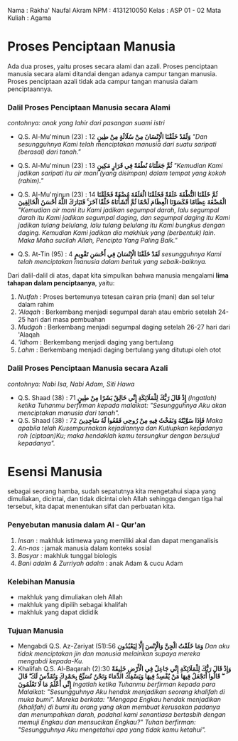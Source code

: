 Nama : Rakha' Naufal Akram
NPM : 4131210050
Kelas : ASP 01 - 02
Mata Kuliah : Agama


# Proses Penciptaan Manusia
Ada dua proses, yaitu proses secara alami dan azali. Proses penciptaan manusia secara alami ditandai dengan adanya campur tangan manusia. Proses penciptaan azali tidak ada campur tangan manusia dalam penciptaannya. 

### Dalil Proses Penciptaan Manusia secara Alami
*contohnya: anak yang lahir dari pasangan suami istri*
- Q.S. Al-Mu'minun (23) : 12
**وَلَقَدْ خَلَقْنَا الْإِنْسَانَ مِنْ سُلَالَةٍ مِنْ طِينٍ** 
*"Dan sesungguhnya Kami telah menciptakan manusia dari suatu saripati (berasal) dari tanah."*

- Q.S. Al-Mu'minun (23) : 13
**ثُمَّ جَعَلْنَاهُ نُطْفَةً فِي قَرَارٍ مَكِينٍ** 
*"Kemudian Kami jadikan saripati itu air mani (yang disimpan) dalam tempat yang kokoh (rahim)."*

- Q.S. Al-Mu'minun (23) : 14
**ثُمَّ خَلَقْنَا النُّطْفَةَ عَلَقَةً فَخَلَقْنَا الْعَلَقَةَ مُضْغَةً فَخَلَقْنَا الْمُضْغَةَ عِظَامًا فَكَسَوْنَا الْعِظَامَ لَحْمًا ثُمَّ أَنْشَأْنَاهُ خَلْقًا آخَرَ ۚ فَتَبَارَكَ اللَّهُ أَحْسَنُ الْخَالِقِينَ**
*"Kemudian air mani itu Kami jadikan segumpal darah, lalu segumpal darah itu Kami jadikan segumpal daging, dan segumpal daging itu Kami jadikan tulang belulang, lalu tulang belulang itu Kami bungkus dengan daging. Kemudian Kami jadikan dia makhluk yang (berbentuk) lain. Maka Maha sucilah Allah, Pencipta Yang Paling Baik."*

- Q.S. At-Tin (95) : 4
**لَقَدْ خَلَقْنَا الْإِنْسَانَ فِي أَحْسَنِ تَقْوِيمٍ**
*sesungguhnya Kami telah menciptakan manusia dalam bentuk yang sebaik-baiknya.*

Dari dalil-dalil di atas, dapat kita simpulkan bahwa manusia mengalami **lima tahapan dalam penciptaanya**, yaitu:
1. *Nutfah* : Proses bertemunya tetesan cairan pria (mani) dan sel telur dalam rahim
2. *'Alaqah* : Berkembang menjadi segumpal darah atau embrio setelah 24-25 hari dari masa pembuahan
3. *Mudgoh* : Berkembang menjadi segumpal daging setelah 26-27 hari dari 'Alaqah
4. *'Idhom* :  Berkembang menjadi daging yang bertulang
5. *Lahm* : Berkembang menjadi daging bertulang yang ditutupi oleh otot

### Dalil Proses Penciptaan Manusia secara Azali
*contohnya: Nabi Isa, Nabi Adam, Siti Hawa*
- Q.S. Shaad (38) : 71
**إِذْ قَالَ رَبُّكَ لِلْمَلَائِكَةِ إِنِّي خَالِقٌ بَشَرًا مِنْ طِينٍ**
*(Ingatlah) ketika Tuhanmu berfirman kepada malaikat: "Sesungguhnya Aku akan menciptakan manusia dari tanah".*
- Q.S. Shaad (38) : 72
**فَإِذَا سَوَّيْتُهُ وَنَفَخْتُ فِيهِ مِنْ رُوحِي فَقَعُوا لَهُ سَاجِدِينَ**
*Maka apabila telah Kusempurnakan kejadiannya dan Kutiupkan kepadanya roh (ciptaan)Ku; maka hendaklah kamu tersungkur dengan bersujud kepadanya".*


# Esensi Manusia
sebagai seorang hamba, sudah sepatutnya kita mengetahui siapa yang dimuliakan, dicintai, dan tidak dicintai oleh Allah sehingga dengan tiga hal tersebut, kita dapat menentukan sifat dan perbuatan kita.
### Penyebutan manusia dalam Al - Qur'an
1. *Insan* : makhluk istimewa yang memiliki akal dan dapat menganalisis
2. *An-nas* : jamak manusia dalam konteks sosial
3. *Basyar* : makhluk tunggal biologis
4. *Bani adalm & Zurriyah adalm* : anak Adam & cucu Adam

### Kelebihan Manusia
- makhluk yang dimuliakan oleh Allah
- makhluk yang dipilih sebagai khalifah
- makhluk yang dapat dididik
### Tujuan Manusia
- Mengabdi
Q.S. Az-Zariyat (51):56
**وَمَا خَلَقْتُ الْجِنَّ وَالْإِنْسَ إِلَّا لِيَعْبُدُونِ**
*Dan aku tidak menciptakan jin dan manusia melainkan supaya mereka mengabdi kepada-Ku.*
- Khalifah
Q.S. Al-Baqarah (2):30
**وَإِذْ قَالَ رَبُّكَ لِلْمَلَائِكَةِ إِنِّي جَاعِلٌ فِي الْأَرْضِ خَلِيفَةً ۖ قَالُوا أَتَجْعَلُ فِيهَا مَنْ يُفْسِدُ فِيهَا وَيَسْفِكُ الدِّمَاءَ وَنَحْنُ** **نُسَبِّحُ بِحَمْدِكَ وَنُقَدِّسُ لَكَ ۖ قَالَ إِنِّي أَعْلَمُ مَا لَا تَعْلَمُونَ**
*Ingatlah ketika Tuhanmu berfirman kepada para Malaikat: "Sesungguhnya Aku hendak menjadikan seorang khalifah di muka bumi". Mereka berkata: "Mengapa Engkau hendak menjadikan (khalifah) di bumi itu orang yang akan membuat kerusakan padanya dan menumpahkan darah, padahal kami senantiasa bertasbih dengan memuji Engkau dan mensucikan Engkau?" Tuhan berfirman: "Sesungguhnya Aku mengetahui apa yang tidak kamu ketahui".*